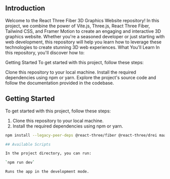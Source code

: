 ## Introduction
Welcome to the React Three Fiber 3D Graphics Website repository! In this project, we combine the power of Vite.js, Three.js, React Three Fiber, Tailwind CSS, and Framer Motion to create an engaging and interactive 3D graphics website. Whether you're a seasoned developer or just starting with web development, this repository will help you learn how to leverage these technologies to create stunning 3D web experiences.
What You'll Learn
In this repository, you'll discover how to:

Getting Started
To get started with this project, follow these steps:

Clone this repository to your local machine.
Install the required dependencies using npm or yarn.
Explore the project's source code and follow the documentation provided in the codebase.

## Getting Started

To get started with this project, follow these steps:

1. Clone this repository to your local machine.
2. Install the required dependencies using npm or yarn.

```bash
npm install --legacy-peer-deps @react-three/fiber @react-three/drei maath react-vertical-timeline-component @emailjs/browser framer-motion react-router-dom

## Available Scripts

In the project directory, you can run:

`npm run dev`

Runs the app in the development mode.

